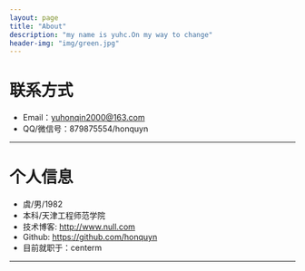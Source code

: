 ```yaml
---
layout: page
title: "About"
description: "my name is yuhc.On my way to change"
header-img: "img/green.jpg"
---
```





# 联系方式

*   Email：yuhonqin2000@163.com
*   QQ/微信号：879875554/honquyn

* * *

# 个人信息

*   虞/男/1982
*   本科/天津工程师范学院
*   技术博客: <http://www.null.com>
*   Github: <https://github.com/honquyn>
*   目前就职于：centerm

* * *
